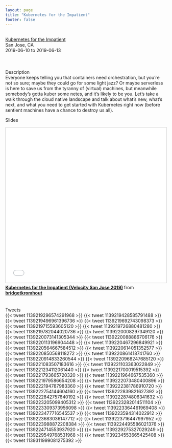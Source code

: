 ```yaml
---
layout: page
title: "Kubernetes for the Impatient"
footer: false
---
```


<br>
<div class="views-field views-field-nothing">        <span class="field-content views-field-field-details"><a href="https://conferences.oreilly.com/velocity/vl-ca/public/schedule/detail/79426">Kubernetes for the Impatient</a><br>San Jose, CA<br><span class="date-display-start">2019-06-10</span> to <span class="date-display-end">2019-06-13</span></span></div>

<br>

<br>
<br>
Description
<br>
Everyone keeps telling you that containers need orchestration, but you’re not so sure; maybe they could go for some light jazz? Or maybe serverless is here to save us from the tyranny of (virtual) machines, but meanwhile somebody’s gotta kuber some netes, and it’s likely to be you. Let’s take a walk through the cloud native landscape and talk about what’s new, what’s next, and what you need to get started with Kubernetes right now (before sentient machines have a chance to destroy us all).
<br>

Slides
<br>
<iframe src="//www.slideshare.net/slideshow/embed_code/key/DovIKO2J733URy" width="595" height="485" frameborder="0" marginwidth="0" marginheight="0" scrolling="no" style="border:1px solid #CCC; border-width:1px; margin-bottom:5px; max-width: 100%;" allowfullscreen> </iframe> <div style="margin-bottom:5px"> <strong> <a href="//www.slideshare.net/bridgetkromhout/kubernetes-for-the-impatient-velocity-san-jose-2019" title="Kubernetes for the Impatient (Velocity San Jose 2019)" target="_blank">Kubernetes for the Impatient (Velocity San Jose 2019)</a> </strong> from <strong><a href="https://www.slideshare.net/bridgetkromhout" target="_blank">bridgetkromhout</a></strong> </div>
<br>

Tweets
<br>
{{< tweet 1139219296574291968 >}}
{{< tweet 1139219428585791488 >}}
{{< tweet 1139219496961396736 >}}
{{< tweet 1139219692743098373 >}}
{{< tweet 1139219715593605120 >}}
{{< tweet 1139219726880481280 >}}
{{< tweet 1139219782044020736 >}}
{{< tweet 1139220008297349120 >}}
{{< tweet 1139220073141305344 >}}
{{< tweet 1139220088886706176 >}}
{{< tweet 1139220113196904448 >}}
{{< tweet 1139220467296849921 >}}
{{< tweet 1139220564667584512 >}}
{{< tweet 1139220614051352577 >}}
{{< tweet 1139220850568118272 >}}
{{< tweet 1139220861418741760 >}}
{{< tweet 1139220914833260544 >}}
{{< tweet 1139220968247685120 >}}
{{< tweet 1139221083507183616 >}}
{{< tweet 1139221103363022849 >}}
{{< tweet 1139221234112061440 >}}
{{< tweet 1139221700019515392 >}}
{{< tweet 1139221793665720320 >}}
{{< tweet 1139221964667535360 >}}
{{< tweet 1139221979586654208 >}}
{{< tweet 1139222073480400896 >}}
{{< tweet 1139222194787983360 >}}
{{< tweet 1139222381786910720 >}}
{{< tweet 1139222754144604160 >}}
{{< tweet 1139222839821627392 >}}
{{< tweet 1139222842757640192 >}}
{{< tweet 1139222874806341632 >}}
{{< tweet 1139223205099405312 >}}
{{< tweet 1139223282014511104 >}}
{{< tweet 1139223309373956098 >}}
{{< tweet 1139223364461969408 >}}
{{< tweet 1139223477716545537 >}}
{{< tweet 1139223594314022912 >}}
{{< tweet 1139223683036147712 >}}
{{< tweet 1139223716447997952 >}}
{{< tweet 1139223988872208384 >}}
{{< tweet 1139224495586021376 >}}
{{< tweet 1139224714553937920 >}}
{{< tweet 1139229275327029249 >}}
{{< tweet 1139229549768531968 >}}
{{< tweet 1139234553665425408 >}}
{{< tweet 1139311999081275392 >}}
